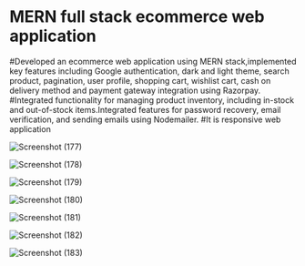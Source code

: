 # MERN full stack ecommerce web application

#Developed an ecommerce web application using MERN stack,implemented key features including Google authentication, dark and light theme, search product, pagination, user profile, shopping cart, wishlist cart, cash on delivery method and payment gateway integration using Razorpay.
#Integrated functionality for managing product inventory, including in-stock and out-of-stock items.Integrated features for password recovery, email verification, and sending emails using Nodemailer.
#It is responsive web application

![Screenshot (177)](https://github.com/MaheshGuduru3/EcommerceMall/assets/136345745/4fa9c5fd-ee9a-4273-ad08-fbf8c56028db)

![Screenshot (178)](https://github.com/MaheshGuduru3/EcommerceMall/assets/136345745/8b7d8d75-5cc1-4e7c-becc-f4cdc83c537c)

![Screenshot (179)](https://github.com/MaheshGuduru3/EcommerceMall/assets/136345745/8137b10c-07ff-43cc-9038-283af0364708)

![Screenshot (180)](https://github.com/MaheshGuduru3/EcommerceMall/assets/136345745/46e53c38-f693-4510-ab17-debd1a9a7861)

![Screenshot (181)](https://github.com/MaheshGuduru3/EcommerceMall/assets/136345745/27f25b8a-50c6-41f7-a318-03181ccd16fc)

![Screenshot (182)](https://github.com/MaheshGuduru3/EcommerceMall/assets/136345745/6b53a5b7-5cfa-4514-9e2b-c6195bd9da07)

![Screenshot (183)](https://github.com/MaheshGuduru3/EcommerceMall/assets/136345745/52cdc57a-d0c1-4be1-ae13-8a5260474dd8)
